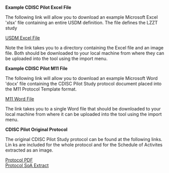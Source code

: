 **Example CDISC Pilot Excel File**

The following link will allow you to download an example Microsoft Excel 'xlsx' file containing an entire USDM definition. The file defines the LZZT study

<a href="https://github.com/data4knowledge/study_definitions_workbench/tree/main/docs/examples/Excel" target="_blank">USDM Excel File</a>

Note the link takes you to a directory containing the Excel file and an image file. Both should be downloaded to your local machine from where they can be uploaded into the tool using the import menu.

**Example CDISC Pilot M11 File**

The following link will allow you to download an example Microsoft Word 'docx' file containing the CDISC Pilot Study protocol document placed into the M11 Protocol Template format.

<a href="https://github.com/data4knowledge/study_definitions_workbench/tree/main/docs/examples/M11/CDISC_Pilot_Study_ICH_M11.docx" target="_blank">M11 Word File</a>

The link takes you to a single Word file that should be downloaded to your local machine from where it can be uploaded into the tool using the import menu.

**CDISC Pilot Original Protocol**

The original CDISC Pilot Study protocol can be found at the following links. Lin ks are included for the whole protocol and for the Schedule of Activites extracted as an image.

<a href="https://github.com/data4knowledge/usdm_data/blob/main/source_data/protocols/CDISC_Pilot/CDISC_Pilot_Study.pdf" target="_blank">Protocol PDF</a><br/>
<a href="https://github.com/data4knowledge/usdm_data/blob/main/source_data/protocols/CDISC_Pilot/CDISC_Pilot_Study_SoA.png" target="_blank">Protocol SoA Extract</a><br/>
